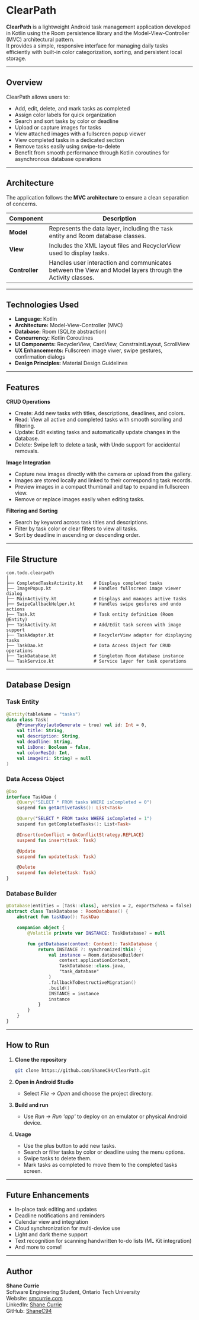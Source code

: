 # ClearPath

**ClearPath** is a lightweight Android task management application developed in Kotlin using the Room persistence library and the Model-View-Controller (MVC) architectural pattern.  
It provides a simple, responsive interface for managing daily tasks efficiently with built-in color categorization, sorting, and persistent local storage.

---

## Overview

ClearPath allows users to:
- Add, edit, delete, and mark tasks as completed  
- Assign color labels for quick organization  
- Search and sort tasks by color or deadline
- Upload or capture images for tasks
- View attached images with a fullscreen popup viewer
- View completed tasks in a dedicated section  
- Remove tasks easily using swipe-to-delete  
- Benefit from smooth performance through Kotlin coroutines for asynchronous database operations  

---

## Architecture

The application follows the **MVC architecture** to ensure a clean separation of concerns.

| Component | Description |
|------------|--------------|
| **Model** | Represents the data layer, including the `Task` entity and Room database classes. |
| **View** | Includes the XML layout files and RecyclerView used to display tasks. |
| **Controller** | Handles user interaction and communicates between the View and Model layers through the Activity classes. |

---

## Technologies Used

- **Language:** Kotlin  
- **Architecture:** Model-View-Controller (MVC)  
- **Database:** Room (SQLite abstraction)  
- **Concurrency:** Kotlin Coroutines  
- **UI Components:** RecyclerView, CardView, ConstraintLayout, ScrollView
- **UX Enhancements:** Fullscreen image viwer, swipe gestures, confirmation dialogs  
- **Design Principles:** Material Design Guidelines  

---

## Features

**CRUD Operations**
- Create: Add new tasks with titles, descriptions, deadlines, and colors.
- Read: View all active and completed tasks with smooth scrolling and filtering.
- Update: Edit existing tasks and automatically update changes in the database.
- Delete: Swipe left to delete a task, with Undo support for accidental removals.

**Image Integration**
- Capture new images directly with the camera or upload from the gallery.
- Images are stored locally and linked to their corresponding task records.
- Preview images in a compact thumbnail and tap to expand in fullscreen view.
- Remove or replace images easily when editing tasks.

**Filtering and Sorting**
- Search by keyword across task titles and descriptions.
- Filter by task color or clear filters to view all tasks.
- Sort by deadline in ascending or descending order.


---

## File Structure

```
com.todo.clearpath
│
├── CompletedTasksActivity.kt    # Displays completed tasks
├── ImagePopup.kt                # Handles fullscreen image viewer dialog
├── MainActivity.kt              # Displays and manages active tasks
├── SwipeCallbackHelper.kt       # Handles swipe gestures and undo actions
├── Task.kt                      # Task entity definition (Room @Entity)
├── TaskActivity.kt              # Add/Edit task screen with image support
├── TaskAdapter.kt               # RecyclerView adapter for displaying tasks
├── TaskDao.kt                   # Data Access Object for CRUD operations
├── TaskDatabase.kt              # Singleton Room database instance
└── TaskService.kt               # Service layer for task operations
```

---

## Database Design

### Task Entity
```kotlin
@Entity(tableName = "tasks")
data class Task(
    @PrimaryKey(autoGenerate = true) val id: Int = 0,
    val title: String,
    val description: String,
    val deadline: String,
    val isDone: Boolean = false,
    val colorResId: Int,
    val imageUri: String? = null
)
```

### Data Access Object
```kotlin
@Dao
interface TaskDao {
    @Query("SELECT * FROM tasks WHERE isCompleted = 0")
    suspend fun getActiveTasks(): List<Task>

    @Query("SELECT * FROM tasks WHERE isCompleted = 1")
    suspend fun getCompletedTasks(): List<Task>

    @Insert(onConflict = OnConflictStrategy.REPLACE)
    suspend fun insert(task: Task)

    @Update
    suspend fun update(task: Task)

    @Delete
    suspend fun delete(task: Task)
}
```

### Database Builder
```kotlin
@Database(entities = [Task::class], version = 2, exportSchema = false)
abstract class TaskDatabase : RoomDatabase() {
    abstract fun taskDao(): TaskDao

    companion object {
        @Volatile private var INSTANCE: TaskDatabase? = null

        fun getDatabase(context: Context): TaskDatabase {
            return INSTANCE ?: synchronized(this) {
                val instance = Room.databaseBuilder(
                    context.applicationContext,
                    TaskDatabase::class.java,
                    "task_database"
                )
                .fallbackToDestructiveMigration()
                .build()
                INSTANCE = instance
                instance
            }
        }
    }
}
```

---

## How to Run

1. **Clone the repository**
   ```bash
   git clone https://github.com/ShaneC94/ClearPath.git
   ```

2. **Open in Android Studio**
   - Select *File → Open* and choose the project directory.

3. **Build and run**
   - Use *Run → Run 'app'* to deploy on an emulator or physical Android device.

4. **Usage**
   - Use the plus button to add new tasks.
   - Search or filter tasks by color or deadline using the menu options.
   - Swipe tasks to delete them.
   - Mark tasks as completed to move them to the completed tasks screen.

---

## Future Enhancements

- In-place task editing and updates  
- Deadline notifications and reminders  
- Calendar view and integration  
- Cloud synchronization for multi-device use  
- Light and dark theme support  
- Text recognition for scanning handwritten to-do lists (ML Kit integration)  
- And more to come!

---

## Author

**Shane Currie**  
Software Engineering Student, Ontario Tech University  
Website: [smcurrie.com](https://smcurrie.com)  
LinkedIn: [Shane Currie](https://www.linkedin.com/in/shane-currie-24bb09293/)  
GitHub: [ShaneC94](https://github.com/ShaneC94)
